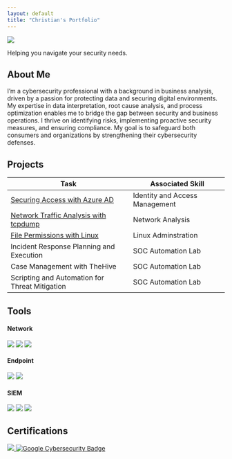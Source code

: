 ```yaml
---
layout: default
title: "Christian's Portfolio"
---
```

<a href="https://linkedin.com/in/christian-arlington-136695239/"><img src="https://img.shields.io/badge/-LinkedIn-0072b1?&style=for-the-badge&logo=linkedin&logoColor=white" /></a>

Helping you navigate your security needs.

## About Me

I’m a cybersecurity professional with a background in business analysis, driven by a passion for protecting data and securing digital environments. My expertise in data interpretation, root cause analysis, and process optimization enables me to bridge the gap between security and business operations. I thrive on identifying risks, implementing proactive security measures, and ensuring compliance. My goal is to safeguard both consumers and organizations by strengthening their cybersecurity defenses.

## Projects

| Task                                         | Associated Skill         |
|-----------------------------------------------|----------------------------|
| <a href="https://docs.google.com/document/d/1pNYq3kmROa6xtqSyjoV58eo8j1ANyO--g38V3wEYp64/edit?usp=sharing">Securing Access with Azure AD</a>         | Identity and Access Management |
| <a href="https://docs.google.com/document/d/1dKcUKgUHNRPf7rZUAtOLStviQ4GEVQiYBmxbvJL364U/edit?usp=sharing&resourcekey=0-CPyrpb9gX69jUJqpWc_4uA">Network Traffic Analysis with tcpdump</a> | Network Analysis|
| <a href="https://docs.google.com/document/d/1mHzzMkoGJWYwpaf3QGYO_4PgpQxvD67iRrvqFD9ys68/edit?usp=sharing&resourcekey=0-9wuhXTELuyWNIrnAp59TpA">File Permissions with Linux</a>          | Linux Adminstration|
| Incident Response Planning and Execution      | SOC Automation Lab|
| Case Management with TheHive                  | SOC Automation Lab|
| Scripting and Automation for Threat Mitigation | SOC Automation Lab|

## Tools

#### Network
<div>
<img src="https://img.shields.io/badge/-Wireshark-1679A7?&style=for-the-badge&logo=Wireshark&logoColor=white" />
<img src="https://img.shields.io/badge/-Suricata-EF3B2D?&style=for-the-badge&logo=Suricata&logoColor=white" />
<img src="https://img.shields.io/badge/-tcpdump-777BB4?style=for-the-badge&logo=tcpdump&logoColor=white" />
</div>

#### Endpoint
<div>
    <img src="https://img.shields.io/badge/-Microsoft_Defender_for_Endpoint-00A4EF?&style=for-the-badge&logo=Microsoft&logoColor=white" />
    <img src="https://img.shields.io/badge/-Velociraptor-4B275F?&style=for-the-badge&logo=Velociraptor&logoColor=white" />
</div>

#### SIEM
<div>
    <img src="https://img.shields.io/badge/-Microsoft_Sentinel-0078D4?&style=for-the-badge&logo=Microsoft&logoColor=white" />
    <img src="https://img.shields.io/badge/-Splunk-000000?&style=for-the-badge&logo=Splunk&logoColor=white" />
    <img src="https://img.shields.io/badge/-Elastic-005571?&style=for-the-badge&logo=Elastic&logoColor=white" />
</div>

## Certifications

<div>
<a href="https://www.credly.com/badges/12b38342-05d0-4901-803e-05b55a3c2281/public_url">
    <img src="https://img.shields.io/badge/-Security%2B-FF0000?&style=for-the-badge&logo=CompTIA&logoColor=white" /> 
<a href="https://coursera.org/share/4c66e549df20ab3db742156c9f5233c8"><img src="https://img.shields.io/badge/Google%20Cybersecurity-4285F4?style=for-the-badge&logo=google&logoColor=white" alt="Google Cybersecurity Badge" />
<div>

